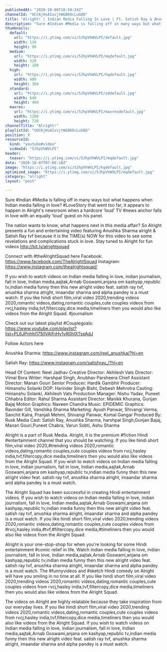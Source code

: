 ```yaml
---
publishedAt: "2020-10-06T18:58:24Z"
channelId: "UCCKjHsAIxvjtWG8KOcLuG8Q"
title: "Alright! | Indian Media Falling In Love | Ft. Satish Ray & Anushka Sharma"
description: "Sure #Indian #Media is falling off in many ways but what happens when Indian media falling in love? #LoveStory that went too far, it appears to happen in Alright's newsroom when a hardcore ‘loud’ TV #news anchor falls in love with an equally ‘loud’ guest on his panel.\n\nThe nation wants to know, what happens next in this media affair? So Alright presents a fun and entertaining video featuring Anushka Sharma alright & Satish Ray tvf because it is the TIME(s) NOW for this video to see some revelations and complications stuck in love. Stay tuned to Alright for fun videos http://bit.ly/alrightsquad\n\nConnect with #theAlrightSquad here\nFacebook: https://www.facebook.com/TheAlrightSquad\nInstagram: https://www.instagram.com/thealrightsquad/\n\nIf you wish to watch videos on Indian media falling in love, indian journalism, fall in love, Indian media,aajtak,Arnab Goswami,anjana om kashyap,republic tv,indian media funny then this new alright video feat.  satish ray tvf, anushka sharma alright, imaandar sharma and  alpha pandey is a must watch. If you like hindi short film,viral video 2020,trending videos 2020,romantic videos,dating,romantic couples,cute couples videos from rvcj,hasley india,tvf,filtercopy,dice media,timeliners then you would also like videos from the Alright Squad. #journalism\n\nCheck out our latest playlist #Couplegoals: https://www.youtube.com/playlist?list=PL6JPnhhI175lIVAlfnHy1vR0hlXTseAdJ\n\nFollow Actors here\n\nAnushka Sharma: https://www.instagram.com/reel_anushka/?hl=en\n\nSatish Ray: https://www.instagram.com/satishray_/?hl=en\n\nHead Of Content: Neel Jadhav\nCreative Director: Akhilesh Vats\nDirector: Vimal Bora\nWriter: Harshpal Singh, Anubhav Parsheera\nChief Assistant Director: Manan Gouri\nSenior Producer: Hardik Gambhir\nProducer: Himanshu Solanki\n DOP: Harinder Singh Bisht, Debesh Mehrotra \nCasting: Himanshu Solanki, Akhilesh Vats\nProduction Manager: Nishu Yadav, Puneet Chhabra\nEditor: Rahul Sharma\nAssistant Director: Manikk Khurana, Gunjan Bajaj\nMotion Graphics: Naveen Chandra\nMusic: EPIDEMIC \nGraphics: Ravinder Gill, Vanshika Sharma\nMarketing: Ayush Panwar, Shivangi Verma, Sanchit Kalra, Pranjali Mehmi, Shivangi Panwar, Komal Gangar\nProduced By:  Rusk Media\nCast: Satish Ray, Anushka Sharma, harshpal Singh,Gunjan Bajaj, Manan Gouri,Puneet Chabra, Varun Sobti, Ashu Sharma\n\nAlright is a part of Rusk Media. Alright, it is the premium #fiction Hindi #entertainment channel that you should be watching. If you like hindi short film,viral video 2020,#trending videos 2020,romantic videos,dating,romantic couples,cute couples videos from rvcj,hasley india,tvf,filtercopy,dice media,timeliners then you would also like videos from the Alright Squad. If you wish to watch videos on Indian media falling in love, indian journalism, fall in love, Indian media,aajtak,Arnab Goswami,anjana om kashyap,republic tv,indian media funny then this new alright video feat.  satish ray tvf, anushka sharma alright, imaandar sharma and  alpha pandey is a must watch. \n\nThe Alright Squad has been successful in creating Hindi entertainment videos. If you wish to watch videos on Indian media falling in love, indian journalism, fall in love, Indian media,aajtak,Arnab Goswami,anjana om kashyap,republic tv,indian media funny then this new alright video feat.  satish ray tvf, anushka sharma alright, imaandar sharma and  alpha pandey is a must watch. If you like hindi short film,viral video 2020,trending videos 2020,romantic videos,dating,romantic couples,cute couples videos from #rvcj,hasley india,#tvf,#filtercopy,dice media,#timeliners then you would also like videos from the Alright Squad.\n\nAlright is your one-stop-shop for when you're looking for some Hindi entertainment #comic relief in life. Watch Indian media falling in love, indian journalism, fall in love, Indian media,aajtak,Arnab Goswami,anjana om kashyap,republic tv,indian media funny then this new alright video feat.  satish ray tvf, anushka sharma alright, imaandar sharma and  alpha pandey is a must watch. The #funnyvideos and #sketch Hindi comedy on Alright will have you smiling in no time at all. If you like hindi short film,viral video 2020,trending videos 2020,romantic videos,dating,romantic couples,cute couples videos from rvcj,hasley india,tvf,filtercopy,dice media,timeliners then you would also like videos from the Alright Squad.\n\nThe videos on Alright are highly relatable because they take inspiration from our everyday lives. If you like hindi short film,viral video 2020,trending videos 2020,romantic videos,dating,romantic couples,cute couples videos from rvcj,hasley india,tvf,filtercopy,dice media,timeliners then you would also like videos from the Alright Squad. If you wish to watch videos on Indian media falling in love, indian journalism, fall in love, Indian media,aajtak,Arnab Goswami,anjana om kashyap,republic tv,indian media funny then this new alright video feat.  satish ray tvf, anushka sharma alright, imaandar sharma and  alpha pandey is a must watch."
thumbnails:
  default:
    url: "https://i.ytimg.com/vi/5JhpVhWVLPI/default.jpg"
    width: 120
    height: 90
  medium:
    url: "https://i.ytimg.com/vi/5JhpVhWVLPI/mqdefault.jpg"
    width: 320
    height: 180
  high:
    url: "https://i.ytimg.com/vi/5JhpVhWVLPI/hqdefault.jpg"
    width: 480
    height: 360
  standard:
    url: "https://i.ytimg.com/vi/5JhpVhWVLPI/sddefault.jpg"
    width: 640
    height: 480
  maxres:
    url: "https://i.ytimg.com/vi/5JhpVhWVLPI/maxresdefault.jpg"
    width: 1280
    height: 720
channelTitle: "Alright!"
playlistId: "UUCKjHsAIxvjtWG8KOcLuG8Q"
position: 9
resourceId:
  kind: "youtube#video"
  videoId: "5JhpVhWVLPI"
header:
  teaser: "https://i.ytimg.com/vi/5JhpVhWVLPI/mqdefault.jpg"
date: "2020-10-07T07:00:10Z"
image: "https://i.ytimg.com/vi/5JhpVhWVLPI/hqdefault.jpg"
optimized_image: "https://i.ytimg.com/vi/5JhpVhWVLPI/mqdefault.jpg"
category: "alright"
layout: "post"

---
```

Sure #Indian #Media is falling off in many ways but what happens when Indian media falling in love? #LoveStory that went too far, it appears to happen in Alright's newsroom when a hardcore ‘loud’ TV #news anchor falls in love with an equally ‘loud’ guest on his panel.

The nation wants to know, what happens next in this media affair? So Alright presents a fun and entertaining video featuring Anushka Sharma alright & Satish Ray tvf because it is the TIME(s) NOW for this video to see some revelations and complications stuck in love. Stay tuned to Alright for fun videos http://bit.ly/alrightsquad

Connect with #theAlrightSquad here
Facebook: https://www.facebook.com/TheAlrightSquad
Instagram: https://www.instagram.com/thealrightsquad/

If you wish to watch videos on Indian media falling in love, indian journalism, fall in love, Indian media,aajtak,Arnab Goswami,anjana om kashyap,republic tv,indian media funny then this new alright video feat.  satish ray tvf, anushka sharma alright, imaandar sharma and  alpha pandey is a must watch. If you like hindi short film,viral video 2020,trending videos 2020,romantic videos,dating,romantic couples,cute couples videos from rvcj,hasley india,tvf,filtercopy,dice media,timeliners then you would also like videos from the Alright Squad. #journalism

Check out our latest playlist #Couplegoals: https://www.youtube.com/playlist?list=PL6JPnhhI175lIVAlfnHy1vR0hlXTseAdJ

Follow Actors here

Anushka Sharma: https://www.instagram.com/reel_anushka/?hl=en

Satish Ray: https://www.instagram.com/satishray_/?hl=en

Head Of Content: Neel Jadhav
Creative Director: Akhilesh Vats
Director: Vimal Bora
Writer: Harshpal Singh, Anubhav Parsheera
Chief Assistant Director: Manan Gouri
Senior Producer: Hardik Gambhir
Producer: Himanshu Solanki
 DOP: Harinder Singh Bisht, Debesh Mehrotra 
Casting: Himanshu Solanki, Akhilesh Vats
Production Manager: Nishu Yadav, Puneet Chhabra
Editor: Rahul Sharma
Assistant Director: Manikk Khurana, Gunjan Bajaj
Motion Graphics: Naveen Chandra
Music: EPIDEMIC 
Graphics: Ravinder Gill, Vanshika Sharma
Marketing: Ayush Panwar, Shivangi Verma, Sanchit Kalra, Pranjali Mehmi, Shivangi Panwar, Komal Gangar
Produced By:  Rusk Media
Cast: Satish Ray, Anushka Sharma, harshpal Singh,Gunjan Bajaj, Manan Gouri,Puneet Chabra, Varun Sobti, Ashu Sharma

Alright is a part of Rusk Media. Alright, it is the premium #fiction Hindi #entertainment channel that you should be watching. If you like hindi short film,viral video 2020,#trending videos 2020,romantic videos,dating,romantic couples,cute couples videos from rvcj,hasley india,tvf,filtercopy,dice media,timeliners then you would also like videos from the Alright Squad. If you wish to watch videos on Indian media falling in love, indian journalism, fall in love, Indian media,aajtak,Arnab Goswami,anjana om kashyap,republic tv,indian media funny then this new alright video feat.  satish ray tvf, anushka sharma alright, imaandar sharma and  alpha pandey is a must watch. 

The Alright Squad has been successful in creating Hindi entertainment videos. If you wish to watch videos on Indian media falling in love, indian journalism, fall in love, Indian media,aajtak,Arnab Goswami,anjana om kashyap,republic tv,indian media funny then this new alright video feat.  satish ray tvf, anushka sharma alright, imaandar sharma and  alpha pandey is a must watch. If you like hindi short film,viral video 2020,trending videos 2020,romantic videos,dating,romantic couples,cute couples videos from #rvcj,hasley india,#tvf,#filtercopy,dice media,#timeliners then you would also like videos from the Alright Squad.

Alright is your one-stop-shop for when you're looking for some Hindi entertainment #comic relief in life. Watch Indian media falling in love, indian journalism, fall in love, Indian media,aajtak,Arnab Goswami,anjana om kashyap,republic tv,indian media funny then this new alright video feat.  satish ray tvf, anushka sharma alright, imaandar sharma and  alpha pandey is a must watch. The #funnyvideos and #sketch Hindi comedy on Alright will have you smiling in no time at all. If you like hindi short film,viral video 2020,trending videos 2020,romantic videos,dating,romantic couples,cute couples videos from rvcj,hasley india,tvf,filtercopy,dice media,timeliners then you would also like videos from the Alright Squad.

The videos on Alright are highly relatable because they take inspiration from our everyday lives. If you like hindi short film,viral video 2020,trending videos 2020,romantic videos,dating,romantic couples,cute couples videos from rvcj,hasley india,tvf,filtercopy,dice media,timeliners then you would also like videos from the Alright Squad. If you wish to watch videos on Indian media falling in love, indian journalism, fall in love, Indian media,aajtak,Arnab Goswami,anjana om kashyap,republic tv,indian media funny then this new alright video feat.  satish ray tvf, anushka sharma alright, imaandar sharma and  alpha pandey is a must watch.